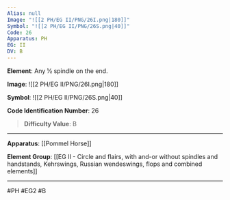 ```yaml
---
Alias: null
Image: "![[2 PH/EG II/PNG/26I.png|180]]"
Symbol: "![[2 PH/EG II/PNG/26S.png|40]]"
Code: 26
Apparatus: PH
EG: II
DV: B
---
```

**Element**: Any 1⁄2 spindle on the end.

**Image**:
![[2 PH/EG II/PNG/26I.png|180]]

**Symbol**:
![[2 PH/EG II/PNG/26S.png|40]]

**Code Identification Number**: 26

>**Difficulty Value**: B

___
**Apparatus**: [[Pommel Horse]]

**Element Group**: [[EG II - Circle and flairs, with and-or without spindles and handstands, Kehrswings, Russian wendeswings, flops and combined elements]]
___
#PH #EG2 #B
